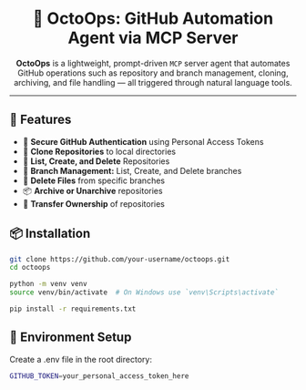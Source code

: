 <h1 align="center">🚀 OctoOps: GitHub Automation Agent via MCP Server</h1>

<p align="center">
  <b>OctoOps</b> is a lightweight, prompt-driven <code>MCP</code> server agent that automates GitHub operations such as repository and branch management, cloning, archiving, and file handling — all triggered through natural language tools.
</p>

<hr />

<h2>🧠 Features</h2>

<ul>
  <li>🔐 <strong>Secure GitHub Authentication</strong> using Personal Access Tokens</li>
  <li>📂 <strong>Clone Repositories</strong> to local directories</li>
  <li>📝 <strong>List, Create, and Delete</strong> Repositories</li>
  <li>🌿 <strong>Branch Management:</strong> List, Create, and Delete branches</li>
  <li>📁 <strong>Delete Files</strong> from specific branches</li>
  <li>📦 <strong>Archive or Unarchive</strong> repositories</li>
  <li>🚚 <strong>Transfer Ownership</strong> of repositories</li>
</ul>

<h2>📦 Installation</h2>

```bash
git clone https://github.com/your-username/octoops.git
cd octoops

python -m venv venv
source venv/bin/activate  # On Windows use `venv\Scripts\activate`

pip install -r requirements.txt
```

<h2>🔑 Environment Setup</h2>

Create a .env file in the root directory:

```bash
GITHUB_TOKEN=your_personal_access_token_here 
```
